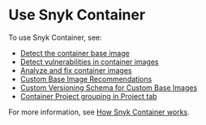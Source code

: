 # Use Snyk Container

To use Snyk Container, see:

* [Detect the container base image](../../scan-applications/snyk-container/use-snyk-container/detect-the-container-base-image.md)
* [Detect vulnerabilities in container images](../../scan-applications/snyk-container/use-snyk-container/detect-application-vulnerabilities-in-container-images.md)
* [Analyze and fix container images](../../scan-applications/snyk-container/use-snyk-container/analyze-and-fix-container-images.md)
* [Custom Base Image Recommendations](../../scan-applications/snyk-container/use-snyk-container/custom-base-image-recommendations/)
* [Custom Versioning Schema for Custom Base Images](custom-base-image-recommendations/custom-versioning-schema-for-custom-base-images.md)
* [Container Project grouping in Project tab](container-project-grouping-in-project-tab.md)

For more information, see [How Snyk Container works](../how-snyk-container-works/).
